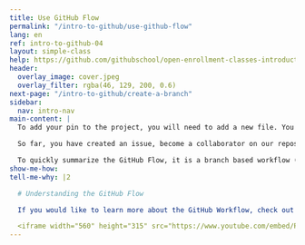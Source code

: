 ```yaml
---
title: Use GitHub Flow
permalink: "/intro-to-github/use-github-flow"
lang: en
ref: intro-to-github-04
layout: simple-class
help: https://github.com/githubschool/open-enrollment-classes-introduction-to-github/issues/new?title=I%20need%20help&body=Describe%20what%20you%20need%20help%20with%20here.&labels=Help%20Wanted
header:
  overlay_image: cover.jpeg
  overlay_filter: rgba(46, 129, 200, 0.6)
next-page: "/intro-to-github/create-a-branch"
sidebar:
  nav: intro-nav
main-content: |
  To add your pin to the project, you will need to add a new file. You will do this with the GitHub Flow.

  So far, you have created an issue, become a collaborator on our repository, and done a little exploring. Now it is time to get to work and add your pin to the class map! To add your pin to the map, we are going to use the [GitHub Flow](https://guides.github.com/introduction/flow/).

  To quickly summarize the GitHub Flow, it is a branch based workflow (don't worry, we explain branches in the next section) that enables you to make changes to a project's file without altering the published content until _you_ are ready to share you amazing changes :sparkles:.
show-me-how: 
tell-me-why: |2

  # Understanding the GitHub Flow

  If you would like to learn more about the GitHub Workflow, check out this video:

  <iframe width="560" height="315" src="https://www.youtube.com/embed/PBI2Rz-ZOxU" frameborder="0" allowfullscreen></iframe>
---
```


